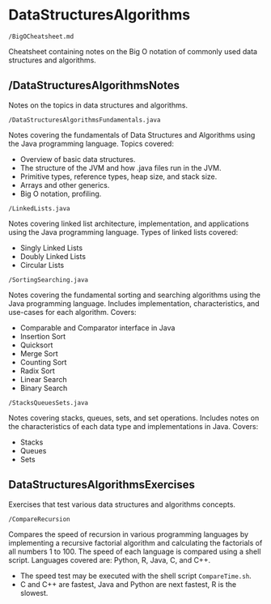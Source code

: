 # DataStructuresAlgorithms

`/BigOCheatsheet.md`

Cheatsheet containing notes on the Big O notation of commonly used data structures and algorithms.

## /DataStructuresAlgorithmsNotes

Notes on the topics in data structures and algorithms.

`/DataStructuresAlgorithmsFundamentals.java`

Notes covering the fundamentals of Data Structures and Algorithms using the Java programming language. Topics covered:
- Overview of basic data structures.
- The structure of the JVM and how .java files run in the JVM.
- Primitive types, reference types, heap size, and stack size.
- Arrays and other generics.
- Big O notation, profiling.

`/LinkedLists.java`

Notes covering linked list architecture, implementation, and applications using the Java programming language. Types of linked lists covered:
- Singly Linked Lists
- Doubly Linked Lists
- Circular Lists

`/SortingSearching.java`

Notes covering the fundamental sorting and searching algorithms using the Java programming language. Includes implementation, characteristics, and use-cases for each algorithm. Covers:
- Comparable and Comparator interface in Java
- Insertion Sort
- Quicksort
- Merge Sort
- Counting Sort
- Radix Sort
- Linear Search
- Binary Search

`/StacksQueuesSets.java`

Notes covering stacks, queues, sets, and set operations. Includes notes on the characteristics of each data type and implementations in Java. Covers:
- Stacks
- Queues
- Sets 

## DataStructuresAlgorithmsExercises 

Exercises that test various data structures and algorithms concepts.

`/CompareRecursion`

Compares the speed of recursion in various programming languages by implementing a recursive factorial algorithm and calculating the factorials of all numbers 1 to 100. The speed of each language is compared using a shell script. Languages covered are: Python, R, Java, C, and C++.
- The speed test may be executed with the shell script `CompareTime.sh`.
- C and C++ are fastest, Java and Python are next fastest, R is the slowest.

